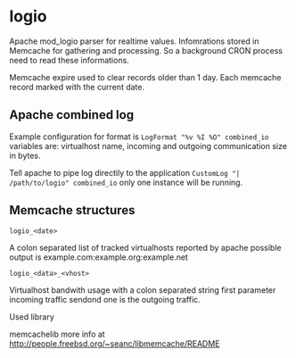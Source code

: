 logio
=====

Apache mod_logio parser for realtime values. Infomrations stored in Memcache for gathering and processing. So a background CRON process need to read these informations.

Memcache expire used to clear records older than 1 day. Each memcache record marked with the current date.

Apache combined log
-------------------

Example configuration for format is `LogFormat "%v %I %O" combined_io` variables are: virtualhost name, incoming and outgoing communication size in bytes.

Tell apache to pipe log directily to the application `CustomLog "| /path/to/logio" combined_io` only one instance will be running.

Memcache structures
-------------------

`logio_<date>`

A colon separated list of tracked virtualhosts reported by apache possible output is example.com:example.org:example.net

`logio_<data>_<vhost>`

Virtualhost bandwith usage with a colon separated string first parameter incoming traffic sendond one is the outgoing traffic.

Used library

memcachelib more info at http://people.freebsd.org/~seanc/libmemcache/README